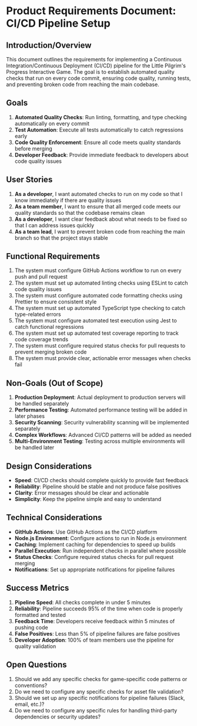 # Product Requirements Document: CI/CD Pipeline Setup

## Introduction/Overview

This document outlines the requirements for implementing a Continuous Integration/Continuous Deployment (CI/CD) pipeline for the Little Pilgrim's Progress Interactive Game. The goal is to establish automated quality checks that run on every code commit, ensuring code quality, running tests, and preventing broken code from reaching the main codebase.

## Goals

1. **Automated Quality Checks**: Run linting, formatting, and type checking automatically on every commit
2. **Test Automation**: Execute all tests automatically to catch regressions early
3. **Code Quality Enforcement**: Ensure all code meets quality standards before merging
4. **Developer Feedback**: Provide immediate feedback to developers about code quality issues

## User Stories

1. **As a developer**, I want automated checks to run on my code so that I know immediately if there are quality issues
2. **As a team member**, I want to ensure that all merged code meets our quality standards so that the codebase remains clean
3. **As a developer**, I want clear feedback about what needs to be fixed so that I can address issues quickly
4. **As a team lead**, I want to prevent broken code from reaching the main branch so that the project stays stable

## Functional Requirements

1. The system must configure GitHub Actions workflow to run on every push and pull request
2. The system must set up automated linting checks using ESLint to catch code quality issues
3. The system must configure automated code formatting checks using Prettier to ensure consistent style
4. The system must set up automated TypeScript type checking to catch type-related errors
5. The system must configure automated test execution using Jest to catch functional regressions
6. The system must set up automated test coverage reporting to track code coverage trends
7. The system must configure required status checks for pull requests to prevent merging broken code
8. The system must provide clear, actionable error messages when checks fail

## Non-Goals (Out of Scope)

1. **Production Deployment**: Actual deployment to production servers will be handled separately
2. **Performance Testing**: Automated performance testing will be added in later phases
3. **Security Scanning**: Security vulnerability scanning will be implemented separately
4. **Complex Workflows**: Advanced CI/CD patterns will be added as needed
5. **Multi-Environment Testing**: Testing across multiple environments will be handled later

## Design Considerations

- **Speed**: CI/CD checks should complete quickly to provide fast feedback
- **Reliability**: Pipeline should be stable and not produce false positives
- **Clarity**: Error messages should be clear and actionable
- **Simplicity**: Keep the pipeline simple and easy to understand

## Technical Considerations

- **GitHub Actions**: Use GitHub Actions as the CI/CD platform
- **Node.js Environment**: Configure actions to run in Node.js environment
- **Caching**: Implement caching for dependencies to speed up builds
- **Parallel Execution**: Run independent checks in parallel where possible
- **Status Checks**: Configure required status checks for pull request merging
- **Notifications**: Set up appropriate notifications for pipeline failures

## Success Metrics

1. **Pipeline Speed**: All checks complete in under 5 minutes
2. **Reliability**: Pipeline succeeds 95% of the time when code is properly formatted and tested
3. **Feedback Time**: Developers receive feedback within 5 minutes of pushing code
4. **False Positives**: Less than 5% of pipeline failures are false positives
5. **Developer Adoption**: 100% of team members use the pipeline for quality validation

## Open Questions

1. Should we add any specific checks for game-specific code patterns or conventions?
2. Do we need to configure any specific checks for asset file validation?
3. Should we set up any specific notifications for pipeline failures (Slack, email, etc.)?
4. Do we need to configure any specific rules for handling third-party dependencies or security updates? 